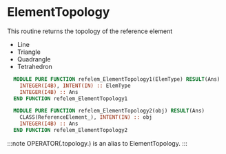 # ElementTopology

This routine returns the topology of the reference element

- Line
- Triangle
- Quadrangle
- Tetrahedron

```fortran
  MODULE PURE FUNCTION refelem_ElementTopology1(ElemType) RESULT(Ans)
    INTEGER(I4B), INTENT(IN) :: ElemType
    INTEGER(I4B) :: Ans
  END FUNCTION refelem_ElementTopology1
```

```fortran
  MODULE PURE FUNCTION refelem_ElementTopology2(obj) RESULT(Ans)
    CLASS(ReferenceElement_), INTENT(IN) :: obj
    INTEGER(I4B) :: Ans
  END FUNCTION refelem_ElementTopology2
```

:::note
OPERATOR(.topology.) is an alias to ElementTopology.
:::
